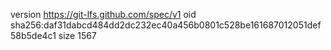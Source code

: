 version https://git-lfs.github.com/spec/v1
oid sha256:daf31dabcd484dd2dc232ec40a456b0801c528be161687012051def58b5de4c1
size 1567

